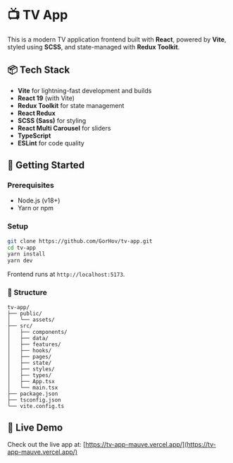 # 📺 TV App

This is a modern TV application frontend built with **React**, powered by **Vite**, styled using **SCSS**, and state-managed with **Redux Toolkit**.

## 📦 Tech Stack
- **Vite** for lightning-fast development and builds
- **React 19** (with Vite)
- **Redux Toolkit** for state management
- **React Redux**
- **SCSS (Sass)** for styling
- **React Multi Carousel** for sliders
- **TypeScript**
- **ESLint** for code quality

## 🚀 Getting Started

### Prerequisites
- Node.js (v18+)
- Yarn or npm

### Setup

```bash
git clone https://github.com/GorHov/tv-app.git
cd tv-app
yarn install
yarn dev
```

Frontend runs at `http://localhost:5173`.

### 📁 Structure

```text
tv-app/
├── public/
│   └── assets/
├── src/
│   ├── components/
│   ├── data/
│   ├── features/
│   ├── hooks/
│   ├── pages/
│   ├── state/
│   ├── styles/
│   ├── types/
│   ├── App.tsx
│   └── main.tsx
├── package.json
├── tsconfig.json
└── vite.config.ts
```

## 🔗 Live Demo

Check out the live app at: [https://tv-app-mauve.vercel.app/](https://tv-app-mauve.vercel.app/)